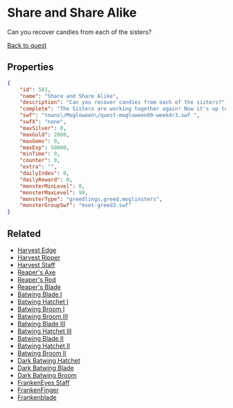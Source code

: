 # Share and Share Alike

Can you recover candies from each of the sisters?

[Back to quest](../quests.md)

## Properties

```json
{
    "id": 501,
    "name": "Share and Share Alike",
    "description": "Can you recover candies from each of the sisters?",
    "complete": "The Sisters are working together again! Now it's up to you to share their delicious candy with everyone!",
    "swf": "towns\/Mogloween\/quest-mogloween09-week4r3.swf ",
    "swfX": "none",
    "maxSilver": 0,
    "maxGold": 2000,
    "maxGems": 0,
    "maxExp": 50000,
    "minTime": 0,
    "counter": 0,
    "extra": "",
    "dailyIndex": 0,
    "dailyReward": 0,
    "monsterMinLevel": 0,
    "monsterMaxLevel": 99,
    "monsterType": "greedlings,greed,moglinsters",
    "monsterGroupSwf": "mset-greed3.swf"
}
```

## Related

- [Harvest Edge](../items/516-harvest-edge.md)
- [Harvest Ripper](../items/517-harvest-ripper.md)
- [Harvest Staff](../items/518-harvest-staff.md)
- [Reaper's Axe](../items/1931-reaper-s-axe.md)
- [Reaper's Rod](../items/1932-reaper-s-rod.md)
- [Reaper's Blade](../items/1933-reaper-s-blade.md)
- [Batwing Blade I](../items/3090-batwing-blade-i.md)
- [Batwing Hatchet I](../items/3091-batwing-hatchet-i.md)
- [Batwing Broom I](../items/3092-batwing-broom-i.md)
- [Batwing Broom III](../items/3093-batwing-broom-iii.md)
- [Batwing Blade III](../items/3094-batwing-blade-iii.md)
- [Batwing Hatchet III](../items/3095-batwing-hatchet-iii.md)
- [Batwing Blade II](../items/3096-batwing-blade-ii.md)
- [Batwing Hatchet II](../items/3097-batwing-hatchet-ii.md)
- [Batwing Broom II](../items/3098-batwing-broom-ii.md)
- [Dark Batwing Hatchet](../items/3108-dark-batwing-hatchet.md)
- [Dark Batwing Blade](../items/3109-dark-batwing-blade.md)
- [Dark Batwing Broom](../items/3110-dark-batwing-broom.md)
- [FrankenEyes Staff](../items/3114-frankeneyes-staff.md)
- [FrankenFinger](../items/3115-frankenfinger.md)
- [Frankenblade](../items/3116-frankenblade.md)


